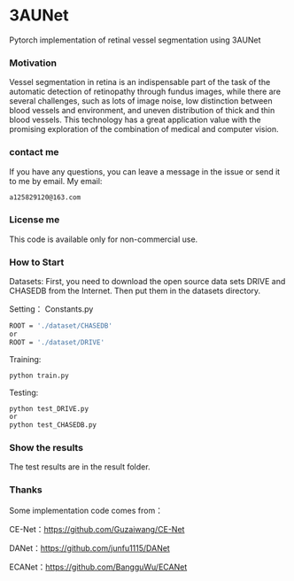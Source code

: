 # 3AUNet
Pytorch implementation of retinal vessel segmentation using 3AUNet

### Motivation ###
Vessel segmentation in retina is an indispensable part of the task of the automatic detection of retinopathy through fundus images, while there are several challenges, such as lots of image noise, low distinction between blood vessels and environment, and uneven distribution of thick and thin blood vessels. This technology has a great application value with the promising exploration of the combination of medical and computer vision. 

### contact me ###
If you have any questions, you can leave a message in the issue or send it to me by email.  My email:
```bash
a125829120@163.com
```

### License me ###
This code is available only for non-commercial use.

### How to Start ###
Datasets:
First, you need to download the open source data sets DRIVE and CHASEDB from the Internet. Then put them in the datasets directory.

Setting：
Constants.py
```bash
ROOT = './dataset/CHASEDB'
or
ROOT = './dataset/DRIVE'
```
Training:
```bash
python train.py
```
Testing:
```bash
python test_DRIVE.py
or
python test_CHASEDB.py
```
### Show the results ###
The test results are in the result folder.
### Thanks ###
Some implementation code comes from：

CE-Net：https://github.com/Guzaiwang/CE-Net

DANet：https://github.com/junfu1115/DANet

ECANet：https://github.com/BangguWu/ECANet



